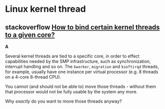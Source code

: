 # Linux kernel thread



## stackoverflow [How to bind certain kernel threads to a given core?](https://stackoverflow.com/questions/25450223/how-to-bind-certain-kernel-threads-to-a-given-core)



**A**

Several kernel threads are tied to a specific core, in order to effect capabilities needed by the SMP infrastructure, such as synchronization, interrupt handling and so on. The `kworker`, `migration` and `ksoftirqd` threads, for example, usually have one instance per virtual processor (e.g. 8 threads on a 4-core 8-thread CPU).

You cannot (and should not be able to) move those threads - without them that processor would not be fully usable by the system any more.

Why *exactly* do you want to move those threads anyway?